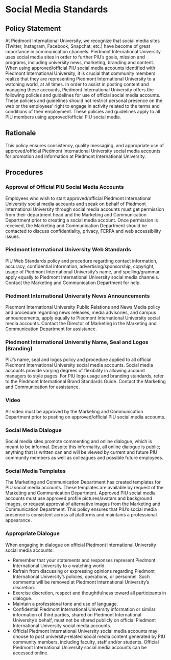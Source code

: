 # Social Media Standards
## Policy Statement
At Piedmont International University, we recognize that social media sites (Twitter, Instagram, Facebook, Snapchat, etc.) have become of great importance in communication channels. Piedmont International University uses social media sites in order to further PIU’s goals, mission and programs, including university news, marketing, branding and content. When using approved/official PIU social media accounts identified with Piedmont International University, it is crucial that community members realize that they are representing Piedmont International University to a watching world, at all times. In order to assist in posting content and managing these accounts, Piedmont International University offers the following policies and guidelines for use of official social media accounts. These policies and guidelines should not restrict personal presence on the web or the employees’ right to engage in activity related to the terms and conditions of their employment. These policies and guidelines apply to all PIU members using approved/official PIU social media. 

## Rationale
This policy ensures consistency, quality messaging, and appropriate use of approved/official Piedmont International University social media accounts for promotion and information at Piedmont International University.

## Procedures
### Approval of Official PIU Social Media Accounts
Employees who wish to start approved/official Piedmont International University social media accounts and speak on behalf of Piedmont International University through social media accounts must get permission from their department head and the Marketing and Communication Department prior to creating a social media account. Once permission is received, the Marketing and Communication Department should be contacted to discuss confidentiality, privacy, FERPA and web accessibility issues.

### Piedmont International University Web Standards
PIU Web Standards policy and procedure regarding contact information, accuracy, confidential information, advertising/sponsorship, copyright, usage of Piedmont International University’s name, and spelling/grammar, apply equally to Piedmont International University social media channels. Contact the Marketing and Communication Department for help.

### Piedmont International University News Announcements
Piedmont International University Public Relations and News Media policy and procedure regarding news releases, media advisories, and campus announcements, apply equally to Piedmont International University social media accounts. Contact the Director of Marketing in the Marketing and Communication Department for assistance.

### Piedmont International University Name, Seal and Logos (Branding)
PIU’s name, seal and logos policy and procedure applied to all official Piedmont International University social media accounts. Social media accounts provide varying degrees of flexibility in allowing account managers to style pages. For PIU logo usage and branding standards, refer to the Piedmont International Brand Standards Guide. Contact the Marketing and Communication for assistance.

### Video
All video must be approved by the Marketing and Communication Department prior to posting on approved/official PIU social media accounts.

### Social Media Dialogue
Social media sites promote commenting and online dialogue, which is meant to be informal. Despite this informality, all online dialogue is public; anything that is written can and will be viewed by current and future PIU community members as well as colleagues and possible future employees.

### Social Media Templates
The Marketing and Communication Department has created templates for PIU social media accounts. These templates are available by request of the Marketing and Communication Department. Approved PIU social media accounts must use approved profile pictures/avatars and background images, or request approval of alternative images from the Marketing and Communication Department. This policy ensures that PIU’s social media presence is consistent across all platforms and maintains a professional appearance.

### Appropriate Dialogue
When engaging in dialogue on official Piedmont International University social media accounts: 
- Remember that your statements and responses represent Piedmont 
International University to a watching world.
- Refrain from discussing or expressing opinions regarding Piedmont 
International University’s policies, operations, or personnel. Such comments will be removed at Piedmont International University’s discretion.
- Exercise discretion, respect and thoughtfulness toward all participants in 
dialogue.
- Maintain a professional tone and use of language.
- Confidential Piedmont International University information or similar 
information of third parties, shared on Piedmont International University’s behalf, must not be shared publicly on official Piedmont International University social media accounts.
- Official Piedmont International University social media accounts may choose to post university-related social media content generated by PIU community members, including faculty, staff and/or students. Official Piedmont International University social media accounts can be accessed online. 
